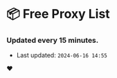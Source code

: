 # :package: Free Proxy List
### Updated every 15 minutes.

- Last updated: `2024-06-16 14:55`

:heart:
